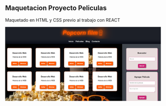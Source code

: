 ## Maquetacion Proyecto Peliculas

Maquetado en HTML y CSS previo al trabajo con REACT

![img](img/maquetacion.png)